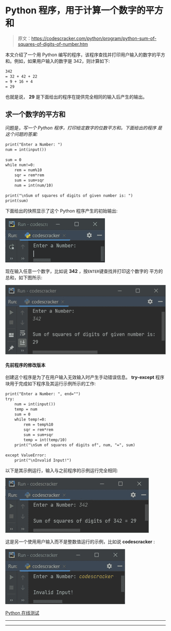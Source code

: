 # Python 程序，用于计算一个数字的平方和

> 原文：<https://codescracker.com/python/program/python-sum-of-squares-of-digits-of-number.htm>

本文介绍了一个用 Python 编写的程序，该程序查找并打印用户输入的数字的平方和。例如，如果用户输入的数字是 342，则计算如下:

```
342
= 32 + 42 + 22
= 9 + 16 + 4
= 29
```

也就是说， **29** 是下面给出的程序在提供完全相同的输入后产生的输出。

## 求一个数字的平方和

问题是，*写一个 Python 程序，打印给定数字的位数平方和。下面给出的程序 是这个问题的答案:*

```
print("Enter a Number: ")
num = int(input())

sum = 0
while num!=0:
    rem = num%10
    sqr = rem*rem
    sum = sum+sqr
    num = int(num/10)

print("\nSum of squares of digits of given number is: ")
print(sum)
```

下面给出的快照显示了这个 Python 程序产生的初始输出:

![python find sum of squares of digits of number](img/f068dd135a7b7412cdc9359a8eecb173.png)

现在输入任意一个数字，比如说 **342** ，按`ENTER`键查找并打印这个数字的 平方的总和，如下图所示:

![find sum of squares of digits of number python](img/555a958331233160a700981bdfc246de.png)

#### 先前程序的修改版本

创建这个程序是为了在用户输入无效输入时产生手动错误信息。 **try-except** 程序块用于完成如下程序及其运行示例所示的工作:

```
print("Enter a Number: ", end="")
try:
    num = int(input())
    temp = num
    sum = 0
    while temp!=0:
        rem = temp%10
        sqr = rem*rem
        sum = sum+sqr
        temp = int(temp/10)
    print("\nSum of squares of digits of", num, "=", sum)

except ValueError:
    print("\nInvalid Input!")
```

以下是其示例运行，输入与之前程序的示例运行完全相同:

![sum of number digit squares Python](img/af66e2b568d7da653b45eaeeaf2c7f27.png)

这是另一个使用用户输入而不是整数值运行的示例，比如说 **codescracker** :

![python print sum of squares of number digit](img/1c96ad9b263450955f88eb314f6ea647.png)

[Python 在线测试](/exam/showtest.php?subid=10)

* * *

* * *
